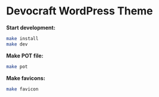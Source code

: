 # Devocraft WordPress Theme

**Start development:**
```sh
make install
make dev
```

**Make POT file:**
```sh
make pot
```

**Make favicons:**
```sh
make favicon
```
